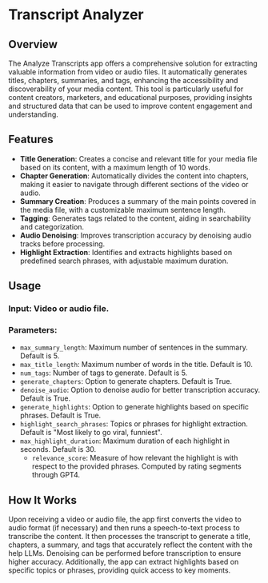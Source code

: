 # Transcript Analyzer 

## Overview
The Analyze Transcripts app offers a comprehensive solution for extracting valuable information from video or audio files. It automatically generates titles, chapters, summaries, and tags, enhancing the accessibility and discoverability of your media content. This tool is particularly useful for content creators, marketers, and educational purposes, providing insights and structured data that can be used to improve content engagement and understanding.

## Features
- **Title Generation**: Creates a concise and relevant title for your media file based on its content, with a maximum length of 10 words.
- **Chapter Generation**: Automatically divides the content into chapters, making it easier to navigate through different sections of the video or audio.
- **Summary Creation**: Produces a summary of the main points covered in the media file, with a customizable maximum sentence length.
- **Tagging**: Generates tags related to the content, aiding in searchability and categorization.
- **Audio Denoising**: Improves transcription accuracy by denoising audio tracks before processing.
- **Highlight Extraction**: Identifies and extracts highlights based on predefined search phrases, with adjustable maximum duration.

## Usage
### Input: Video or audio file.
### Parameters:
- `max_summary_length`: Maximum number of sentences in the summary. Default is 5.
- `max_title_length`: Maximum number of words in the title. Default is 10.
- `num_tags`: Number of tags to generate. Default is 5.
- `generate_chapters`: Option to generate chapters. Default is True.
- `denoise_audio`: Option to denoise audio for better transcription accuracy. Default is True.
- `generate_highlights`: Option to generate highlights based on specific phrases. Default is True.
- `highlight_search_phrases`: Topics or phrases for highlight extraction. Default is "Most likely to go viral, funniest".
- `max_highlight_duration`: Maximum duration of each highlight in seconds. Default is 30.
    - `relevance_score`: Measure of how relevant the highlight is with respect to the provided phrases. Computed by rating segments through GPT4.

## How It Works
Upon receiving a video or audio file, the app first converts the video to audio format (if necessary) and then runs a speech-to-text process to transcribe the content. It then processes the transcript to generate a title, chapters, a summary, and tags that accurately reflect the content with the help LLMs. Denoising can be performed before transcription to ensure higher accuracy. Additionally, the app can extract highlights based on specific topics or phrases, providing quick access to key moments.
